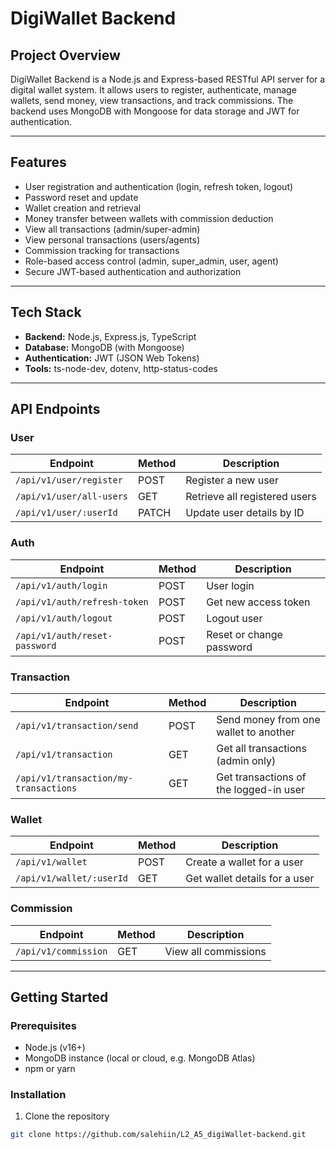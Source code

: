 

# DigiWallet Backend

## Project Overview
DigiWallet Backend is a Node.js and Express-based RESTful API server for a digital wallet system. It allows users to register, authenticate, manage wallets, send money, view transactions, and track commissions. The backend uses MongoDB with Mongoose for data storage and JWT for authentication.

---

## Features

- User registration and authentication (login, refresh token, logout)
- Password reset and update
- Wallet creation and retrieval
- Money transfer between wallets with commission deduction
- View all transactions (admin/super-admin)
- View personal transactions (users/agents)
- Commission tracking for transactions
- Role-based access control (admin, super_admin, user, agent)
- Secure JWT-based authentication and authorization

---

## Tech Stack

- **Backend:** Node.js, Express.js, TypeScript
- **Database:** MongoDB (with Mongoose)
- **Authentication:** JWT (JSON Web Tokens)
- **Tools:** ts-node-dev, dotenv, http-status-codes

---

## API Endpoints

### User
| Endpoint                                    | Method | Description                      |
|---------------------------------------------|--------|----------------------------------|
| `/api/v1/user/register`                      | POST   | Register a new user              |
| `/api/v1/user/all-users`                     | GET    | Retrieve all registered users    |
| `/api/v1/user/:userId`                       | PATCH  | Update user details by ID        |

### Auth
| Endpoint                                    | Method | Description                       |
|---------------------------------------------|--------|----------------------------------|
| `/api/v1/auth/login`                         | POST   | User login                      |
| `/api/v1/auth/refresh-token`                 | POST   | Get new access token             |
| `/api/v1/auth/logout`                        | POST   | Logout user                     |
| `/api/v1/auth/reset-password`                | POST   | Reset or change password         |

### Transaction
| Endpoint                                    | Method | Description                        |
|---------------------------------------------|--------|----------------------------------|
| `/api/v1/transaction/send`                   | POST   | Send money from one wallet to another |
| `/api/v1/transaction`                        | GET    | Get all transactions (admin only) |
| `/api/v1/transaction/my-transactions`       | GET    | Get transactions of the logged-in user |

### Wallet
| Endpoint                                    | Method | Description                        |
|---------------------------------------------|--------|----------------------------------|
| `/api/v1/wallet`                            | POST   | Create a wallet for a user         |
| `/api/v1/wallet/:userId`                    | GET    | Get wallet details for a user      |

### Commission
| Endpoint                                    | Method | Description                        |
|---------------------------------------------|--------|----------------------------------|
| `/api/v1/commission`                        | GET    | View all commissions               |

---

## Getting Started

### Prerequisites
- Node.js (v16+)
- MongoDB instance (local or cloud, e.g. MongoDB Atlas)
- npm or yarn

### Installation
1. Clone the repository
```bash
git clone https://github.com/salehiin/L2_A5_digiWallet-backend.git